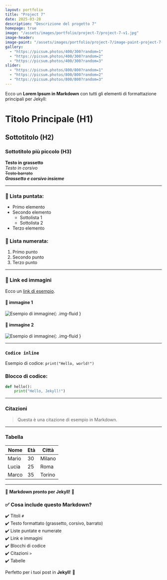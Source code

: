 ```yaml
---
layout: portfolio
title: "Project 7"
date: 2025-03-28
description: "Descrizione del progetto 7"
homepage: true
image: "/assets/images/portfolio/project-7/project-7-v1.jpg"
image-header:
image-paint: "/assets/images/portfolio/project-7/image-paint-project-7-v1.jpg"
gallery:
  - "https://picsum.photos/400/300?random=1"
  - "https://picsum.photos/400/300?random=2"
  - "https://picsum.photos/400/300?random=3"
slider:
  - "https://picsum.photos/800/800?random=1"
  - "https://picsum.photos/800/800?random=2"
  - "https://picsum.photos/800/800?random=3"
---
```


Ecco un **Lorem Ipsum in Markdown** con tutti gli elementi di formattazione principali per Jekyll:  


# Titolo Principale (H1)

## Sottotitolo (H2)

### Sottotitolo più piccolo (H3)

**Testo in grassetto**  
*Testo in corsivo*  
~~Testo barrato~~  
**_Grassetto e corsivo insieme_**

---

### 📌 Lista puntata:
- Primo elemento  
- Secondo elemento  
  - Sottolista 1  
  - Sottolista 2  
- Terzo elemento  

### 🔢 Lista numerata:
1. Primo punto  
2. Secondo punto  
3. Terzo punto  

---

### 🔗 Link ed immagini  
Ecco un [link di esempio](https://example.com).  

#### 🔗 immagine 1

![Esempio di immagine](https://picsum.photos/800/400?random=1 "Testo alternativo"){: .img-fluid }

#### 🔗 immagine 2

![Esempio di immagine](https://picsum.photos/800/800?random=2){: .img-fluid }

---

### `Codice inline`
Esempio di codice: `print("Hello, world!")`

### Blocco di codice:
```python
def hello():
    print("Hello, Jekyll!")
```

---

### Citazioni
> Questa è una citazione di esempio in Markdown.

---

### Tabella

| Nome  | Età | Città  |
|-------|-----|--------|
| Mario |  30 | Milano |
| Lucia |  25 | Roma   |
| Marco |  35 | Torino |


---

🎉 **Markdown pronto per Jekyll!** 🚀


### ✅ **Cosa include questo Markdown?**
✔️ Titoli `#`  
✔️ Testo formattato (grassetto, corsivo, barrato)  
✔️ Liste puntate e numerate  
✔️ Link e immagini  
✔️ Blocchi di codice  
✔️ Citazioni `>`  
✔️ Tabelle  

Perfetto per i tuoi post in **Jekyll**! 🚀
